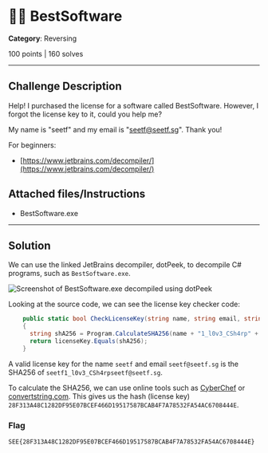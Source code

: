 # 🧑‍🎓 BestSoftware

**Category**: Reversing

100 points | 160 solves

----

## Challenge Description

Help! I purchased the license for a software called BestSoftware. However, I forgot the license key to it, could you help me?

My name is "seetf" and my email is "seetf@seetf.sg". Thank you!

For beginners:

* [https://www.jetbrains.com/decompiler/](https://www.jetbrains.com/decompiler/)

## Attached files/Instructions

* BestSoftware.exe

----

## Solution

We can use the linked JetBrains decompiler, dotPeek, to decompile C# programs, such as `BestSoftware.exe`.

![Screenshot of BestSoftware.exe decompiled using dotPeek](https://user-images.githubusercontent.com/40383042/173202037-bb2b519d-19ba-4316-ab80-614c7b1cfa0b.png)

Looking at the source code, we can see the license key checker code:

```csharp
    public static bool CheckLicenseKey(string name, string email, string licenseKey)
    {
      string shA256 = Program.CalculateSHA256(name + "1_l0v3_CSh4rp" + email);
      return licenseKey.Equals(shA256);
    }
```

A valid license key for the name `seetf` and email `seetf@seetf.sg` is the SHA256 of `seetf1_l0v3_CSh4rpseetf@seetf.sg`.

To calculate the SHA256, we can use online tools such as [CyberChef](https://cyberchef.org/) or [convertstring.com](https://www.convertstring.com/Hash/SHA256). This gives us the hash (license key) `28F313A48C1282DF95E07BCEF466D19517587BCAB4F7A78532FA54AC6708444E`.

### Flag

```text
SEE{28F313A48C1282DF95E07BCEF466D19517587BCAB4F7A78532FA54AC6708444E}
```
